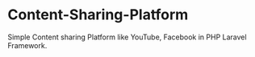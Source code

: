 # Content-Sharing-Platform
Simple Content sharing Platform like YouTube, Facebook in PHP Laravel Framework.
